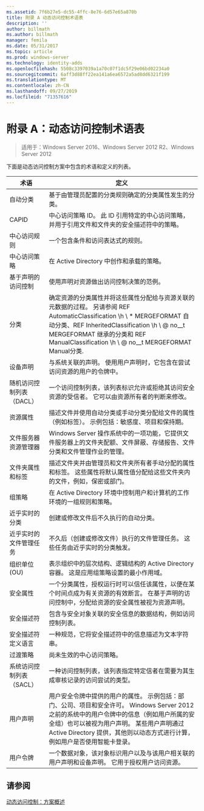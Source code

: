 ```yaml
---
ms.assetid: 7f6b27e5-dc55-4ffc-8e76-6d57e65a870b
title: 附录 A 动态访问控制术语表
description: ''
author: billmath
ms.author: billmath
manager: femila
ms.date: 05/31/2017
ms.topic: article
ms.prod: windows-server
ms.technology: identity-adds
ms.openlocfilehash: 5508c3397039a1a70c07f1dc5f29e06bd02234a0
ms.sourcegitcommit: 6aff3d88ff22ea141a6ea6572a5ad8dd6321f199
ms.translationtype: MT
ms.contentlocale: zh-CN
ms.lasthandoff: 09/27/2019
ms.locfileid: "71357616"
---
```

# <a name="appendix-a-dynamic-access-control-glossary"></a>附录 A：动态访问控制术语表

>适用于：Windows Server 2016、Windows Server 2012 R2、Windows Server 2012

下面是动态访问控制方案中包含的术语和定义的列表。  
  
|术语|定义|  
|--------|--------------|  
|自动分类|基于由管理员配置的分类规则确定的分类属性发生的分类。|  
|CAPID|中心访问策略 ID。 此 ID 引用特定的中心访问策略，并用于引用文件和文件夹的安全描述符中的策略。|  
|中心访问规则|一个包含条件和访问表达式的规则。|  
|中心访问策略|在 Active Directory 中创作和承载的策略。|  
|基于声明的访问控制|使用声明对资源做出访问控制决策的范例。|  
|分类|确定资源的分类属性并将这些属性分配给与资源关联的元数据的过程。 另请参阅 REF AutomaticClassification \h \\ * MERGEFORMAT 自动分类、REF InheritedClassification \h \\ @ no__t MERGEFORMAT 继承的分类和 REF ManualClassification \h \\ @ no__t MERGEFORMAT Manual分类.|  
|设备声明|与系统关联的声明。  使用用户声明时，它包含在尝试访问资源的用户的令牌中。|  
|随机访问控制列表（DACL）|一个访问控制列表，该列表标识允许或拒绝其访问安全资源的受信者。 它可以由资源所有者的判断来修改。|  
|资源属性|描述文件并使用自动分类或手动分类分配给文件的属性（例如标签）。 示例包括：敏感度、项目和保持期。|  
|文件服务器资源管理器|Windows Server 操作系统中的一项功能，它提供文件服务器上的文件夹配额、文件屏蔽、存储报告、文件分类和文件管理作业的管理。|  
|文件夹属性和标签|描述文件夹并由管理员和文件夹所有者手动分配的属性和标签。 这些属性将默认属性值分配给这些文件夹内的文件，例如，保密或部门。|  
|组策略|在 Active Directory 环境中控制用户和计算机的工作环境的一组规则和策略。|  
|近乎实时的分类|创建或修改文件后不久执行的自动分类。|  
|近乎实时的文件管理任务|不久后（创建或修改文件）执行的文件管理任务。 这些任务由近乎实时的分类触发。|  
|组织单位 (OU)|表示组织中的层次结构、逻辑结构的 Active Directory 容器。 这是应用组策略设置的最小作用域。|  
|安全属性|一个分类属性，授权运行时可以信任该属性，以便在某个时间点成为有关资源的有效断言。 在基于声明的访问控制中，分配给资源的安全属性被视为资源声明。|  
|安全描述符|包含与安全对象关联的安全信息的数据结构，例如访问控制列表。|  
|安全描述符定义语言|一种规范，它将安全描述符中的信息描述为文本字符串。|  
|过渡策略|尚未生效的中心访问策略。|  
|系统访问控制列表（SACL）|一种访问控制列表，该列表指定特定信者在需要为其生成审核记录的访问尝试的类型。|  
|用户声明|用户安全令牌中提供的用户的属性。 示例包括：部门、公司、项目和安全许可。  Windows Server 2012 之前的系统中的用户令牌中的信息（例如用户所属的安全组）也可以被视为用户声明。 某些用户声明通过 Active Directory 提供，其他则以动态方式进行计算，例如用户是否使用智能卡登录。|  
|用户令牌|一个数据对象，该对象标识用户以及与该用户相关联的用户声明和设备声明。 它用于授权用户访问资源。|  
  
## <a name="see-also"></a>请参阅  
[动态访问控制：方案概述](Dynamic-Access-Control--Scenario-Overview.md)  
  


